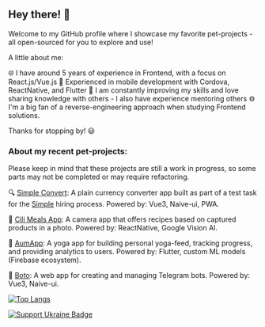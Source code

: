 
## Hey there! 👋
Welcome to my GitHub profile where I showcase my favorite pet-projects - all open-sourced for you to explore and use!

A little about me:

🌐 I have around 5 years of experience in Frontend, with a focus on React.js/Vue.js
📱 Experienced in mobile development with Cordova, ReactNative, and Flutter
📖 I am constantly improving my skills and love sharing knowledge with others - I also have experience mentoring others
⚙️ I'm a big fan of a reverse-engineering approach when studying Frontend solutions.

Thanks for stopping by! 😃

### About my recent pet-projects:
Please keep in mind that these projects are still a work in progress, so some parts may not be completed or may require refactoring.

🔍 [Simple Convert](https://github.com/AndreyRaih/simple-currency-converter-app): A plain currency converter app built as part of a test task for the [Simple](https://simple.life/) hiring process. Powered by: Vue3, Naive-ui, PWA.

🍲 [Cili Meals App](https://github.com/AndreyRaih/cili-meals-app): A camera app that offers recipes based on captured products in a photo. Powered by: ReactNative, Google Vision AI.

🧘 [AumApp](https://github.com/AndreyRaih/aum-app-build): A yoga app for building personal yoga-feed, tracking progress, and providing analytics to users. Powered by: Flutter, custom ML models (Firebase ecosystem).

🤖 [Boto](https://github.com/AndreyRaih/boto-app-frontend): A web app for creating and managing Telegram bots. Powered by: Vue3, Naive-ui.


[![Top Langs](https://github-readme-stats.vercel.app/api/top-langs/?username=andreyraih&layout=compact)](https://github.com/anuraghazra/github-readme-stats)

[![Support Ukraine Badge](https://bit.ly/support-ukraine-now)](https://github.com/support-ukraine/support-ukraine)

